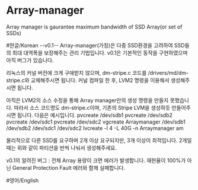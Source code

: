 # Array-manager
Array manager is gaurantee maximum bandwidth of SSD Array(or set of SSDs)

#한글/Korean
--v0.1--
Array-manager(가칭)은 다중 SSD환경을 고려하여 SSD들의 최대 대역폭을 보장해주는 관리 기법입니다.
v0.1은 기본적인 동작을 구현하였으며 아직 버그가 있습니다.

리눅스의 커널 버전에 크게 구애받지 않으며, dm-stripe.c 코드를
/drivers/md/dm-stripe.c와 교체해주시면 됩니다.
커널 컴파일 한 후, LVM2 명령을 이용해서 생성해주시면 됩니다.

아직은 LVM2의 소스 수정을 통해 Array manager만의 생성 명령을 만들지 못했습니다.
따라서 소스 코드명도 dm-stripe.c이며, 기존의 Stripe LVM을 생성하듯 만들어주시면 됩니다.
다음은 예시입니다.
pvcreate /dev/sdb1
pvcreate /dev/sdb2
pvcreate /dev/sdc1
pvcreate /dev/sdc2
vgcreate Arraymanager /dev/sdb1 /dev/sdb2 /dev/sdc1 /dev/sdc2
lvcreate -l 4 -L 40G -n Arraymanager am

물리적으로 다른 SSD를 요구하며 2개 이상 요구되지만, 3개 이상이 최적입니다.
2개일 때는 위와 같이 파티션을 반씩 나눠서 생성해주세요.

v0.1의 알려진 버그 : 
전체 Array 용량이 크면 에러가 발생합니다.
재현율이 100%가 아닌 General Protection Fault 에러와 함께 실패합니다.

#영어/English
